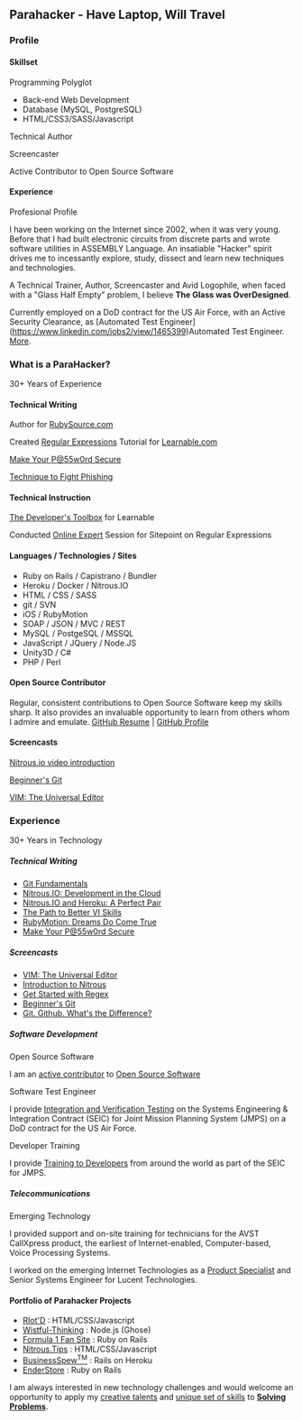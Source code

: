 ## Parahacker - Have Laptop, Will Travel


### Profile

#### Skillset

Programming Polyglot

  - Back-end Web Development
  - Database (MySQL, PostgreSQL)
  - HTML/CSS3/SASS/Javascript

Technical Author

Screencaster

Active Contributor to Open Source Software


#### Experience

Profesional Profile

I have been working on the Internet since 2002, when it was very young. Before that I had built electronic circuits from discrete parts and wrote software utilities in ASSEMBLY Language.
An insatiable "Hacker" spirit drives me to incessantly explore, study, dissect and learn new techniques and technologies.

A Technical Trainer, Author, Screencaster and Avid Logophile, when faced with a "Glass Half Empty" problem, I believe __The Glass was OverDesigned__.

Currently employed on a DoD contract for the US Air Force, with an Active Security Clearance, as [Automated Test Engineer] (https://www.linkedin.com/jobs2/view/1465399)Automated Test Engineer.
[More](https://github.com/ParkinT/HireMe#tldr).


### What is a ParaHacker?

30+ Years of Experience

#### Technical Writing

Author for [RubySource.com](http://rubysource.com/author/tparkin/)

Created [Regular Expressions](https://learnable.com/jumpcasts/get-started-with-regex-67/video) Tutorial for [Learnable.com](https://learnable.com/jumpcasts/get-started-with-regex-67/video)

[Make Your P@55w0rd Secure](http://wistful-thinking.com/make-your-p55w0rd-secure/)

[Technique to Fight Phishing](http://www.wistful-thinking.com/archives/121)

#### Technical Instruction

[The Developer's Toolbox](https://learnable.com/courses/developer-s-toolbox-2868#contents) for Learnable

Conducted [Online Expert](http://www.sitepoint.com/we-talked-git-with-an-expert-the-transcript/) Session for Sitepoint on Regular Expressions
 
#### Languages / Technologies / Sites
 - Ruby on Rails / Capistrano / Bundler
 - Heroku / Docker / Nitrous.IO
 - HTML / CSS / SASS
 - git / SVN
 - iOS / RubyMotion
 - SOAP / JSON / MVC / REST
 - MySQL / PostgeSQL / MSSQL
 - JavaScript / JQuery / Node.JS
 - Unity3D / C#
 - PHP / Perl

#### Open Source Contributor

Regular, consistent contributions to Open Source Software keep my skills sharp.  It also provides an invaluable opportunity to learn from others whom I admire and emulate.
[GitHub Resume](http://resume.github.io/?parkint) | [GitHub Profile](https://github.com/ParkinT)

#### Screencasts

[Nitrous.io video introduction](http://learnable.com/hub/play/47)

[Beginner's Git](http://learnable.com/hub/play/60)

[VIM: The Universal Editor](https://www.youtube.com/watch?v=P9x6wrIkZuA)


### Experience
30+ Years in Technology

##### Technical Writing

 - [Git Fundamentals](https://learnable.com/books/git-fundamentals)
 - [Nitrous.IO: Development in the Cloud](http://www.sitepoint.com/nitrous-io-rails-development-cloud/)
 - [Nitrous.IO and Heroku: A Perfect Pair](http://www.sitepoint.com/nitrous-io-heroku-perfect-pair/)
 - [The Path to Better VI Skills](http://www.sitepoint.com/path-better-vi-skills/)
 - [RubyMotion: Dreams Do Come True](http://www.sitepoint.com/rubymotion-dreams-do-come-true/)
 - [Make Your P@55w0rd Secure](http://wistful-thinking.com/make-your-p55w0rd-secure/)

##### Screencasts

 - [VIM: The Universal Editor](https://www.youtube.com/watch?v=P9x6wrIkZuA)
 - [Introduction to Nitrous](http://youtu.be/KURUreulOh4?t=13s)
 - [Get Started with Regex](https://learnable.com/jumpcasts/get-started-with-regex-67/video)
 - [Beginner's Git](https://learnable.com/hub/play/60)
 - [Git. Github. What's the Difference?](http://www.sitepoint.com/screencast-difference-git-github/)

##### Software Development

Open Source Software

I am an [active contributor](http://resume.github.io/?parkint) to [Open Source Software](https://github.com/ParkinT)


Software Test Engineer

I provide [Integration and Verification Testing](https://github.com/ParkinT/HireMe/blob/Experience/EXPERIENCE.md#jmps-software-test-engineer) on the Systems Engineering & Integration Contract (SEIC) for Joint Mission Planning System (JMPS) on a DoD contract for the US Air Force.

Developer Training

I provide [Training to Developers](https://github.com/ParkinT/HireMe/blob/Experience/EXPERIENCE.md#saic-now-leidos-present-1) from around the world as part of the SEIC for JMPS.


##### Telecommunications

Emerging Technology

I provided support and on-site training for technicians for the AVST CallXpress product, the earliest of Internet-enabled, Computer-based, Voice Processing Systems.


I worked on the emerging Internet Technologies as a [Product Specialist](https://github.com/ParkinT/HireMe/blob/Experience/EXPERIENCE.md#lucent-technologies1998--2002) and Senior Systems Engineer for Lucent Technologies.


#### Portfolio of Parahacker Projects

 - [RIot'D](http://riotd.mentallic.com/) : HTML/CSS/Javascript
 - [Wistful-Thinking](http://www.wistful-thinking.com) : Node.js (Ghose)
 - [Formula 1 Fan Site](http://f1topten.com) : Ruby on Rails
 - [Nitrous.Tips](http://nitrous.tips/) : HTML/CSS/Javascript
 - [BusinessSpew<sup>TM</sup>](http://goo.gl/LASwoq) : Rails on Heroku
 - [EnderStore](http://www.enderstore.com/) : Ruby on Rails

I am always interested in new technology challenges and would welcome an opportunity to apply my [creative talents](https://github.com/ParkinT/HireMe/blob/TechnicalAchievements/ACCOMPLISHMENTS.md#technical-writing-and-presentations) and [unique set of skills](https://github.com/ParkinT/HireMe/blob/Skills/EXPERTISE.md) to __[Solving Problems](https://github.com/ParkinT/HireMe#tldr)__.
            
